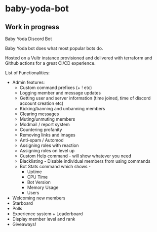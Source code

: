 # baby-yoda-bot

## Work in progress 
Baby Yoda Discord Bot

Baby Yoda bot does what most popular bots do. 

Hosted on a Vultr instance provisioned and delivered with terraform and Github actions for a great CI/CD experience.

List of Functionalities: 

- Admin features:
    - Custom command prefixes (+ ! etc)
    - Logging member and message updates
    - Getting user and server information (time joined, time of discord account creation etc)
    - Kicking/banning and unbanning members
    - Clearing messages
    - Muting/unmuting members
    - Modmail / report system
    - Countering profanity
    - Removing links and images
    - Anti-spam  / Automod
    - Assigning roles with reaction
    - Assigning roles on level up
    - Custom Help command - will show whatever you need
    - Blacklisting - Disable individual members from using commands
    - Bot Stats command which shows -
        - Uptime
        - CPU Time
        - Bot Version
        - Memory Usage
        - Users
- Welcoming new members
- Starboard
- Polls
- Experience system + Leaderboard
- Display member level and rank
- Giveaways!